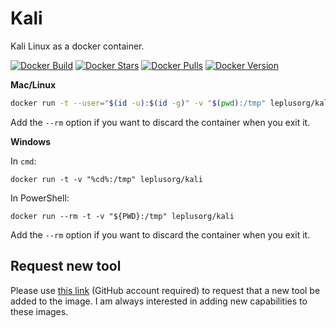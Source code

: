 # Kali

Kali Linux as a docker container.

[![Docker Build](https://github.com/leplusorg/docker-kali/workflows/Docker/badge.svg)](https://github.com/leplusorg/docker-kali/actions?query=workflow:"Docker")
[![Docker Stars](https://img.shields.io/docker/stars/leplusorg/kali)](https://hub.docker.com/r/leplusorg/kali)
[![Docker Pulls](https://img.shields.io/docker/pulls/leplusorg/kali)](https://hub.docker.com/r/leplusorg/kali)
[![Docker Version](https://img.shields.io/docker/v/leplusorg/kali?sort=semver)](https://hub.docker.com/r/leplusorg/kali)

**Mac/Linux**

```bash
docker run -t --user="$(id -u):$(id -g)" -v "$(pwd):/tmp" leplusorg/kali
```

Add the `--rm` option if you want to discard the container when you exit it.

**Windows**

In `cmd`:

```batch
docker run -t -v "%cd%:/tmp" leplusorg/kali
```

In PowerShell:

```pwsh
docker run --rm -t -v "${PWD}:/tmp" leplusorg/kali
```

Add the `--rm` option if you want to discard the container when you exit it.

## Request new tool

Please use [this link](https://github.com/leplusorg/docker-kali/issues/new?assignees=thomasleplus&labels=enhancement&template=feature_request.md&title=%5BFEAT%5D) (GitHub account required) to request that a new tool be added to the image. I am always interested in adding new capabilities to these images.

